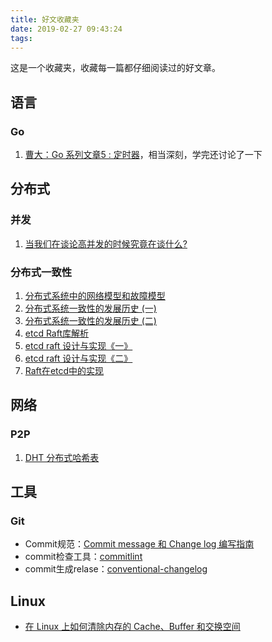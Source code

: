 ```yaml
---
title: 好文收藏夹
date: 2019-02-27 09:43:24
tags:
---
```


这是一个收藏夹，收藏每一篇都仔细阅读过的好文章。

## 语言

### Go

1. [曹大：Go 系列文章5 : 定时器](http://xargin.com/go-timer/)，相当深刻，学完还讨论了一下

## 分布式

### 并发

1. [当我们在谈论高并发的时候究竟在谈什么?](https://segmentfault.com/a/1190000019360335#articleHeader0)

### 分布式一致性

1. [分布式系统中的网络模型和故障模型](https://danielw.cn/network-failure-models)
1. [分布式系统一致性的发展历史 (一)](https://danielw.cn/history-of-distributed-systems-1)
1. [分布式系统一致性的发展历史 (二)](https://danielw.cn/history-of-distributed-systems-2)
1. [etcd Raft库解析](https://www.codedump.info/post/20180922-etcd-raft/)
1. [etcd raft 设计与实现《一》](https://zhuanlan.zhihu.com/p/51063866)
1. [etcd raft 设计与实现《二》](https://zhuanlan.zhihu.com/p/51065416)
1. [Raft在etcd中的实现](https://blog.betacat.io/post/raft-implementation-in-etcd/)

## 网络

### P2P

1. [DHT 分布式哈希表](https://colobu.com/2018/03/26/distributed-hash-table/)

## 工具

### Git
- Commit规范：[Commit message 和 Change log 编写指南](http://www.ruanyifeng.com/blog/2016/01/commit_message_change_log.html)
- commit检查工具：[commitlint](https://github.com/conventional-changelog/commitlint)
- commit生成relase：[conventional-changelog](https://github.com/conventional-changelog/conventional-changelog)

## Linux
- [在 Linux 上如何清除内存的 Cache、Buffer 和交换空间](https://colobu.com/2015/10/31/How-to-Clear-RAM-Memory-Cache-Buffer-and-Swap-Space-on-Linux/)